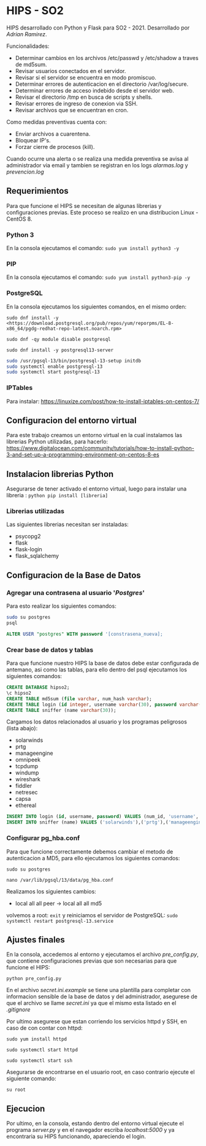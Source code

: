 # HIPS - SO2

HIPS desarrollado con Python y Flask para SO2 - 2021. Desarrollado por *Adrian Ramirez*.

Funcionalidades:

- Determinar cambios en los archivos /etc/passwd y /etc/shadow a traves de md5sum.
- Revisar usuarios conectados en el servidor.
- Revisar si el servidor se encuentra en modo promiscuo.
- Determinar errores de autenticacion en el directorio /var/log/secure.
- Determinar errores de acceso indebido desde el servidor web.
- Revisar el directorio /tmp en busca de scripts y shells.
- Revisar errores de ingreso de conexion via SSH.
- Revisar archivos que se encuentran en cron.

Como medidas preventivas cuenta con:

- Enviar archivos a cuarentena.
- Bloquear IP's.
- Forzar cierre de procesos (kill).

Cuando ocurre una alerta o se realiza una medida preventiva se avisa al administrador via email y tambien se registran en los logs *alarmas.log* y *prevencion.log*

## Requerimientos

Para que funcione el HIPS se necesitan de algunas librerias y configuraciones previas.
Este proceso se realizo en una distribucion Linux - CentOS 8.

### Python 3

En la consola ejecutamos el comando: `sudo yum install python3 -y`

### PIP

En la consola ejecutamos el comando: `sudo yum install python3-pip -y`

### PostgreSQL

En la consola ejecutamos los siguientes comandos, en el mismo orden:

`sudo dnf install -y <https://download.postgresql.org/pub/repos/yum/reporpms/EL-8-x86_64/pgdg-redhat-repo-latest.noarch.rpm>`

`sudo dnf -qy module disable postgresql`

`sudo dnf install -y postgresql13-server`

``` Bash
sudo /usr/pgsql-13/bin/postgresql-13-setup initdb
sudo systemctl enable postgresql-13
sudo systemctl start postgresql-13
```

### IPTables

Para instalar: <https://linuxize.com/post/how-to-install-iptables-on-centos-7/>

## Configuracion del entorno virtual

Para este trabajo creamos un entorno virtual en la cual instalamos las librerias Python utilizadas, para hacerlo: <https://www.digitalocean.com/community/tutorials/how-to-install-python-3-and-set-up-a-programming-environment-on-centos-8-es>

## Instalacion librerias Python

Asegurarse de tener activado el entorno virtual, luego para instalar una libreria : `python pip install [libreria]`

### Librerias utilizadas

Las siguientes librerias necesitan ser instaladas:

- psycopg2
- flask
- flask-login
- flask_sqlalchemy

## Configuracion de la Base de Datos

### Agregar una contrasena al usuario '*Postgres*'

Para esto realizar los siguientes comandos:

``` Bash
sudo su postgres
psql
```

``` SQL
ALTER USER "postgres" WITH password '[constrasena_nueva];
```

### Crear base de datos y tablas

Para que funcione nuestro HIPS la base de datos debe estar configurada de antemano, asi como las tablas, para ello dentro del psql ejecutamos los siguientes comandos:

``` SQL
CREATE DATABASE hipso2;
\c hipso2
CREATE TABLE md5sum (file varchar, num_hash varchar);
CREATE TABLE login (id integer, username varchar(30), password varchar(30));
CREATE TABLE sniffer (name varchar(30));
```

Cargamos los datos relacionados al usuario y los programas peligrosos (lista abajo):

- solarwinds
- prtg
- manageengine
- omnipeek
- tcpdump
- windump
- wireshark
- fiddler
- netresec
- capsa
- ethereal

``` SQL
INSERT INTO login (id, username, password) VALUES (num_id, 'username', 'password')
INSERT INTO sniffer (name) VALUES ('solarwinds'),('prtg'),('manageengine'),('omnipeek'),('tcpdump'),('windump'),('wireshark'),('fiddler'),('netresec'),('capsa'),('ethereal');
```

### Configurar pg_hba.conf

Para que funcione correctamente debemos cambiar el metodo de autenticacion a MD5, para ello ejecutamos los siguientes comandos:  

`sudo su postgres`

`nano /var/lib/pgsql/13/data/pg_hba.conf`

Realizamos los siguientes cambios:

- local all all peer -> local all all md5

volvemos a root: `exit` y reiniciamos el servidor de PostgreSQL: `sudo systemctl restart postgresql-13.service`

## Ajustes finales

En la consola, accedemos al entorno y ejecutamos el archivo *pre_config.py*, que contiene configuraciones previas que son necesarias para que funcione el HIPS:

`python pre_config.py`

En el archivo *secret.ini.example* se tiene una plantilla para completar con informacion sensible de la base de datos y del administrador, asegurese de que el archivo se llame *secret.ini* ya que el mismo esta listado en el *.gitignore*

Por ultimo asegurese que estan corriendo los servicios httpd y SSH, en caso de con contar con httpd:

`sudo yum install httpd`

`sudo systemctl start httpd`

`sudo systemctl start ssh`

Asegurarse de encontrarse en el usuario root, en caso contrario ejecute el siguiente comando:

`su root`

## Ejecucion

Por ultimo, en la consola, estando dentro del entorno virtual ejecute el programa *server.py* y en el navegador escriba *localhost:5000* y ya encontraria su HIPS funcionando, apareciendo el login.

